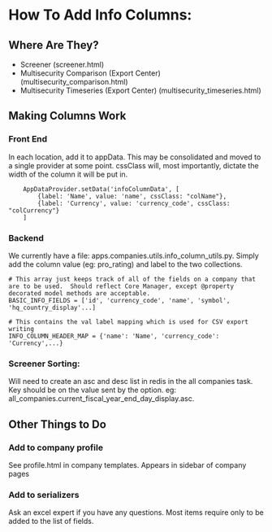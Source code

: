 # How To Add Info Columns:

## Where Are They?
- Screener (screener.html)
- Multisecurity Comparison (Export Center) (multisecurity_comparison.html)
- Multisecurity Timeseries (Export Center) (multisecurity_timeseries.html)

## Making Columns Work

### Front End
In each location, add it to appData.  This may be consolidated and moved to a single provider at some point. cssClass will, most importantly, dictate the width of the column it will be put in.

	    AppDataProvider.setData('infoColumnData', [
        	{label: 'Name', value: 'name', cssClass: "colName"},
        	{label: 'Currency', value: 'currency_code', cssClass: "colCurrency"}
        ]

### Backend
We currently have a file: apps.companies.utils.info_column_utils.py.  Simply add the column value (eg: pro_rating) and label to the two collections.

	# This array just keeps track of all of the fields on a company that are to be used.  Should reflect Core Manager, except @property decorated model methods are acceptable.
	BASIC_INFO_FIELDS = ['id', 'currency_code', 'name', 'symbol', 'hq_country_display'...]

	# This contains the val label mapping which is used for CSV export writing
	INFO_COLUMN_HEADER_MAP = {'name': 'Name', 'currency_code': 'Currency',...}


### Screener Sorting:
Will need to create an asc and desc list in redis in the all companies task.  Key should be on the value sent by the option.
eg: all_companies.current_fiscal_year_end_day_display.asc.

## Other Things to Do
### Add to company profile
See profile.html in company templates.  Appears in sidebar of company pages

### Add to serializers
Ask an excel expert if you have any questions.  Most items require only to be added to the list of fields.
